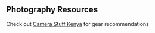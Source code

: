 ## Photography Resources
Check out [Camera Stuff Kenya](https://camerastuffkenya.com) for gear recommendations